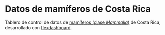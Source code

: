 # Datos de mamíferos de Costa Rica
Tablero de control de datos de [mamíferos (clase *Mammalia*)](https://es.wikipedia.org/wiki/Mammalia) de Costa Rica, desarrollado con [flexdashboard](https://pkgs.rstudio.com/flexdashboard/).
